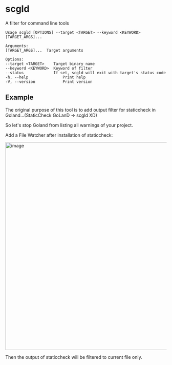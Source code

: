 # scgld

A filter for command line tools

```shell
Usage scgld [OPTIONS] --target <TARGET> --keyword <KEYWORD> [TARGET_ARGS]...

Arguments:
[TARGET_ARGS]...  Target arguments

Options:
--target <TARGET>    Target binary name
--keyword <KEYWORD>  Keyword of filter
--status             If set, scgld will exit with target's status code
-h, --help               Print help
-V, --version            Print version
```

## Example

The original purpose of this tool is to add output filter for staticcheck in Goland...(StaticCheck GoLanD -> scgld XD)

So let's stop Goland from listing all warnings of your project.

Add a File Watcher after installation of staticcheck:

<img width="649" alt="image" src="https://github.com/miranquil/scgld/assets/25676311/8b90ac71-da53-4d9a-99e1-9168c88ab15a">

Then the output of staticcheck will be filtered to current file only.
